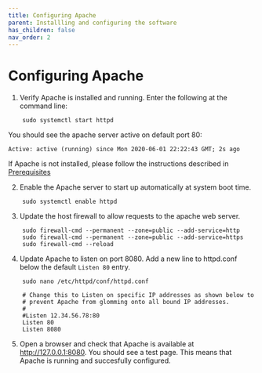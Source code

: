 ```yaml
---
title: Configuring Apache
parent: Installling and configuring the software
has_children: false
nav_order: 2
---
```


# Configuring Apache

1. Verify Apache is installed and running. Enter the following at the command line:

```shell
	sudo systemctl start httpd
```

You should see the apache server active on default port 80: 

`Active: active (running) since Mon 2020-06-01 22:22:43 GMT; 2s ago`

If Apache is not installed, please follow the instructions described in [Prerequisites](../prereqs.md)

2. Enable the Apache server to start up automatically at system boot time.

```shell
	sudo systemctl enable httpd
```

3. Update the host firewall to allow requests to the apache web server.

```shell
	sudo firewall-cmd --permanent --zone=public --add-service=http
	sudo firewall-cmd --permanent --zone=public --add-service=https
	sudo firewall-cmd --reload
```

4. Update Apache to listen on port 8080. Add a new line to httpd.conf below the default `Listen 80` entry.
```shell
	sudo nano /etc/httpd/conf/httpd.conf 
```

```
	# Change this to Listen on specific IP addresses as shown below to 
	# prevent Apache from glomming onto all bound IP addresses.
	#
	#Listen 12.34.56.78:80
	Listen 80
	Listen 8080
```

5. Open a browser and check that Apache is available at http://127.0.0.1:8080. You should see a test page. This means that Apache is running and succesfully configured.  
